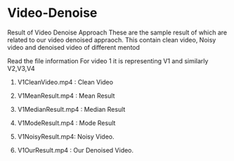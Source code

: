 # Video-Denoise
Result of Video Denoise Approach
These are the sample result of which are related to our video denoised appraoch.
This contain clean video, Noisy video and denoised video of different mentod

Read the file information 
For video 1 it is representing V1 and similarly V2,V3,V4

1. V1CleanVideo.mp4 : Clean Video

2. V1MeanResult.mp4 : Mean Result

3. V1MedianResult.mp4 : Median Result

4. V1ModeResult.mp4 : Mode Result

5. V1NoisyResult.mp4: Noisy Video.

6. V1OurResult.mp4 : Our Denoised Video.
